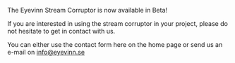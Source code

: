 The Eyevinn Stream Corruptor is now available in Beta!

If you are interested in using the stream corruptor in your project, please do not hesitate to get in contact with us. 

You can either use the contact form here on the home page or send us an e-mail on info@eyevinn.se

